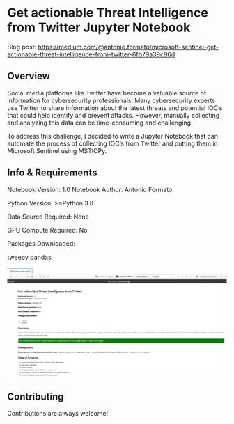 # Get actionable Threat Intelligence from Twitter Jupyter Notebook
Blog post: https://medium.com/@antonio.formato/microsoft-sentinel-get-actionable-threat-intelligence-from-twitter-6fb79a39c96d

## Overview

Social media platforms like Twitter have become a valuable source of information for cybersecurity professionals. Many cybersecurity experts use Twitter to share information about the latest threats and potential IOC’s that could help identify and prevent attacks. However, manually collecting and analyzing this data can be time-consuming and challenging.

To address this challenge, I decided to write a Jupyter Notebook that can automate the process of collecting IOC’s from Twitter and putting them in Microsoft Sentinel using MSTICPy.

## Info & Requirements
Notebook Version: 1.0
Notebook Author: Antonio Formato

Python Version: >=Python 3.8

Data Source Required: None

GPU Compute Required: No

Packages Downloaded:

tweepy
pandas

![Get actionable Threat Intelligence from Twitter Jupyter Notebook](images/sentinelTI2.png)


## Contributing

Contributions are always welcome!
